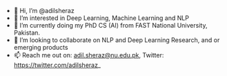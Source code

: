 - 👋 Hi, I’m @adilsheraz
- 👀 I’m interested in Deep Learning, Machine Learning and NLP
- 🌱 I’m currently doing my PhD CS (AI) from FAST National University, Pakistan.
- 💞️ I’m looking to collaborate on NLP and Deep Learning Research, and or emerging products
- 📫 Reach me out on: adil.sheraz@nu.edu.pk, Twitter: https://twitter.com/adilsheraz_

<!---
adilsheraz/adilsheraz is a ✨ special ✨ repository because its `README.md` (this file) appears on your GitHub profile.
You can click the Preview link to take a look at your changes.
--->
